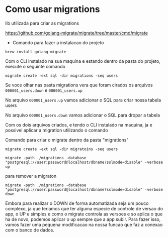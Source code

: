 # Como usar migrations 

lib utilizada para criar as migrations

https://github.com/golang-migrate/migrate/tree/master/cmd/migrate


- Comando para fazer a instalacao do projeto

```
brew install golang-migrate
```

Com o CLI instalado na sua maquina e estando dentro da pasta do projeto, execute o seguinte comando

```
migrate create -ext sql -dir migrations -seq users
```

Se voce olhar nas pasta migrations vera que foram cirados os arquivos ```000001_users.down``` e ```000001_users.up```

No arquivo ```000001_users.up``` vamos adicionar o SQL para criar nossa tabela users

No arquivo ```000001_users.down``` vamos adicionar o SQL para dropar a tabela

Com os dois arquivos criados, e tendo o CLI instalado na maquina, ja e possivel aplicar a migration utilizando o comando 

Comando para criar o migrate dentro da pasta "migrations"

```
migrate create -ext sql -dir migratoins -seq users
```

```
migrate -path ./migrations -database "postgresql://user:password@localhost/dbname?sslmode=disable" -verbose up
```
para remover a migraton

```
migrate -path ./migrations -database "postgresql://user:password@localhost/dbname?sslmode=disable" -verbose down
```

Embora para realizar o DOWN de forma automatizada seja um pouco complexo, ja que teriamos que ter alguma especie de controle de versao do app, o UP e simples 
e como o migrate controla as versoes e so aplica o que ha de novo, podemos aplicar o up sempre que a app subir. 
Para fazer isso, vamos fazer uma pequena modificacao na nossa funcao que faz a conexao com o banco de dados. 
